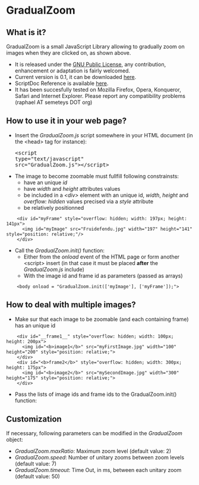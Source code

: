 # GradualZoom

## What is it?

GradualZoom is a small JavaScript Library allowing to gradually zoom on images when they are clicked on, as shown above.

* It is released under the <a href="http://www.gnu.org/licenses/gpl.html">GNU Public License</a>, any contribution, enhancement or adaptation is fairly welcomed.
* Current version is 0.1, it can be downloaded <a href="GradualZoom.js">here</a>.</li>
* ScriptDoc Reference is available <a href="GradualZoom_docs/index.html">here</a>.</li>
* It has been succesfully tested on Mozilla Firefox, Opera, Konqueror, Safari and Internet Explorer. Please report any compatibility problems (raphael AT semeteys DOT org)</li>

## How to use it in your web page?

* Insert the <i>GradualZoom.js</i> script somewhere in your HTML document (in the &lt;head&gt; tag for instance): <pre>&lt;script type="text/javascript" src="GradualZoom.js"&gt;&lt;/script&gt;</pre>
* The image to become zoomable must fullfill following constrainsts:
    + have an unique <i>id</i></li>
    + have <i>width</i> and <i>height</i> attributes values</li>
    + be included in a <i>&lt;div&gt;</i> element with an unique id, <i>width</i>, <i>height</i> and <i>overflow: hidden</i> values precised via a <i>style</i> attribute</li>
    + be relatively positionned</li>

~~~
    <div id="myFrame" style="overflow: hidden; width: 197px; height: 141px">
      <img id="myImage" src="Fruidefendu.jpg" width="197" height="141" style="position: relative;"/>
    </div>
~~~

* Call the <i>GradualZoom.init()</i> function:
    + Either from the <i>onload</i> event of the HTML page or form another &lt;script&gt; insert (in that case it must be placed <b>after</b> the <i>GradualZoom.js</i> include)</li>
    + With the image id and frame id as parameters (passed as arrays)</li>

~~~
    <body onload = "GradualZoom.init(['myImage'], ['myFrame']);">
~~~

## How to deal with multiple images?

* Make sur that each image to be zoomable (and each containing frame) has an unique id

~~~
    <div id="__frame1__" style="overflow: hidden; width: 100px; height: 200px">
      <img id="<b>image1</b>" src="myFirstImage.jpg" width="100" height="200" style="position: relative;">
    </div>
    <div id="<b>frame2</b>" style="overflow: hidden; width: 300px; height: 175px">
      <img id="<b>image2</b>" src="mySecondImage.jpg" width="300" height="175" style="position: relative;">
    </div>
~~~

* Pass the lists of image ids and frame ids to the GradualZoom.init() function:

## Customization

If necessary, following parameters can be modified in the <i>GradualZoom</i> object:

* _GradualZoom.maxRatio_: Maximum zoom level (default value: 2)
* _GradualZoom.speed_: Number of unitary zooms between zoom levels (default value: 7)
* _GradualZoom.timeout_: Time Out, in ms, between each unitary zoom (default value: 50)

